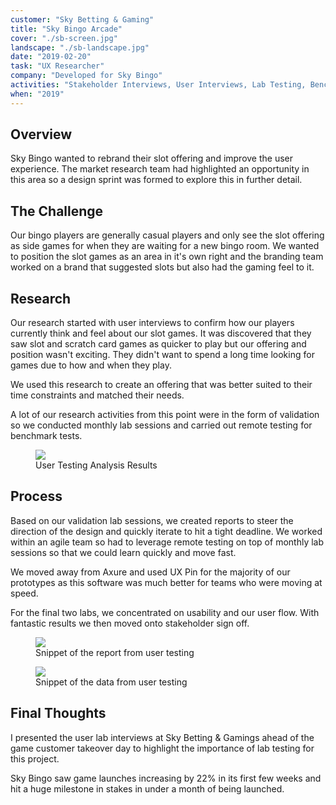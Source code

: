 ```yaml
---
customer: "Sky Betting & Gaming"
title: "Sky Bingo Arcade"
cover: "./sb-screen.jpg"
landscape: "./sb-landscape.jpg"
date: "2019-02-20"
task: "UX Researcher"
company: "Developed for Sky Bingo"
activities: "Stakeholder Interviews, User Interviews, Lab Testing, Benchmarking, User Flows, Usability, Prototypes"
when: "2019"
---
```


## Overview

Sky Bingo wanted to rebrand their slot offering and improve the user experience. The market research team had highlighted an opportunity in this area so a design sprint was formed to explore this in further detail.

## The Challenge

Our bingo players are generally casual players and only see the slot offering as side games for when they are waiting for a new bingo room. We wanted to position the slot games as an area in it's own right and the branding team worked on a brand that suggested slots but also had the gaming feel to it.

## Research

Our research started with user interviews to confirm how our players currently think and feel about our slot games. It was discovered that they saw slot and scratch card games as quicker to play but our offering and position wasn't exciting. They didn't want to spend a long time looking for games due to how and when they play.

We used this research to create an offering that was better suited to their time constraints and matched their needs.

A lot of our research activities from this point were in the form of validation so we conducted monthly lab sessions and carried out remote testing for benchmark tests.

<figure class="figure">
  <img src="./sb-analysis.png">
  <figcaption>User Testing Analysis Results</figcaption>
</figure>

## Process

Based on our validation lab sessions, we created reports to steer the direction of the design and quickly iterate to hit a tight deadline. We worked within an agile team so had to leverage remote testing on top of monthly lab sessions so that we could learn quickly and move fast.

We moved away from Axure and used UX Pin for the majority of our prototypes as this software was much better for teams who were moving at speed.

For the final two labs, we concentrated on usability and our user flow. With fantastic results we then moved onto stakeholder sign off.

<section class="figure-container">

  <figure class="figure figure__double">
    <img src="./sb-report.png">
    <figcaption>Snippet of the report from user testing</figcaption>
  </figure>

  <figure class="figure figure__double">
    <img src="./sb-report-data-test.png">
    <figcaption>Snippet of the data from user testing</figcaption>
  </figure>

</section>

<!--
<figure class="figure">
  <img src="./">
  <figcaption>User Testing Analysis Report Dashboard</figcaption>
</figure>

<section class="figure-container">

  <figure class="figure figure__double">
    <img src="./">
    <figcaption>Stickies of lab observations</figcaption>
  </figure>

  <figure class="figure figure__double">
    <img src="./">
    <figcaption>Affinity Diagram stickies of lab analysis</figcaption>
  </figure>

</section>-->

## Final Thoughts

I presented the user lab interviews at Sky Betting & Gamings ahead of the game customer takeover day to highlight the importance of lab testing for this project.

Sky Bingo saw game launches increasing by 22% in its first few weeks and hit a huge milestone in stakes in under a month of being launched.
